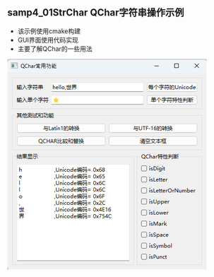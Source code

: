 ## samp4_01StrChar QChar字符串操作示例

- 该示例使用cmake构建
- GUI界面使用代码实现
- 主要了解QChar的一些用法



![运行示例](https://github.com/honyer/qt6_dev_guide/blob/main/Chap04_Widgets/samp4_01StrChar/samp4_01StrChar_preview.png)
